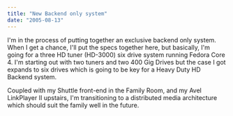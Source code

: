 ```yaml
---
title: "New Backend only system"
date: "2005-08-13"
---
```


I'm in the process of putting together an exclusive backend only system. When I get a chance, I'll put the specs together here, but basically, I'm going for a three HD tuner (HD-3000) six drive system running Fedora Core 4. I'm starting out with two tuners and two 400 Gig Drives but the case I got expands to six drives which is going to be key for a Heavy Duty HD Backend system.  
  
Coupled with my Shuttle front-end in the Family Room, and my Avel LinkPlayer II upstairs, I'm transitioning to a distributed media architecture which should suit the family well in the future.

